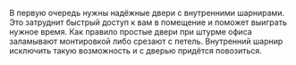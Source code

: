 В первую очередь нужны надёжные двери с внутренними шарнирами. Это затруднит быстрый доступ к вам в помещение и поможет выиграть нужное время. Как правило простые двери при штурме офиса заламывают монтировкой либо срезают с петель. Внутренний шарнир исключить такую возможность и с дверью придётся повозиться.